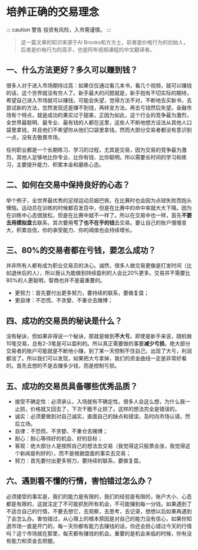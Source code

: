# 培养正确的交易理念


::: caution 警告
投资有风险，入市需谨慎。
:::

> 这一篇文章的知识来源于Al Brooks和方方土，前者是价格行为的创始人，后者是价格行为的高手，也是阿布视频课程的中文翻译者。

## 一、什么方法更好？多久可以赚到钱？
很多人对于进入市场期待过高：如果仅仅通过看几本书，看几个视频，就可以赚钱的话，这个世界就没有穷人了。新手最大的问题就是，新手抱有不切实际的期待，希望自己进入市场就可以赚钱，可能会失望，觉得方法不对，不断地去买新书，去尝试新的方法，忽然发现还是赚不到钱，再转变方法，再去亏钱然后失望。金融市场有个特点，就是成功的果实过于甜美，正因为如此，这个行业的竞争最为激烈，全世界最聪明、最专业、最有钱的人都在这里，这些人不断地想方设法从其他人口袋里拿钱，并且他们不希望你从他们口袋里拿钱。然而大部分交易者都没有意识到一点，没有去敬畏市场。

任何职业都是一个长期练习、学习的过程，尤其是交易，因为交易的竞争最为激烈，其他人足够地比你专业、比你有钱、比你聪明。所以需要长时间的学习和练习，主要提升能力、积累本金和磨练心态。

## 二、如何在交易中保持良好的心态？
举个例子，全世界最优秀的足球运动员姆巴佩，在比赛时也会因为点球失败而抱头懊恼。运动员在训练的时候都百发百中，但是在比赛中的命中率就大大下降。因为在训练中心态很放松，但是在比赛中就不一样了。所以在交易中也一样，首先**不要去用模拟盘**去联系，其次要用**亏了也不在乎的钱**去交易。要让自己的账户慢慢变大，积累自信，你的承受能力、你的阈值也会持续增长。

## 三、80%的交易者都在亏钱，要怎么成功？
并非所有人都有成为职业交易员的决心。诚然，很多人做交易更像是打发时间（比如退休后的人），所以我认为能做到持续盈利的人会比20%更多。交易并不需要比80%的人更聪明，智商也并不是最重要的。
- 更努力：首先要付出更多努力，要持续的联系，要做复盘；
- 更自律：不恐慌、不贪婪、不重仓去赌博；

## 四、成功的交易员的秘诀是什么？
没有秘诀，但如果非得说一个秘诀，那就是做到**不大亏**。即使是新手来说，随机做10笔交易，总有2-3笔是可以盈利的。所以真正需要做的事要**减少亏损**。绝大部分交易者的账户可能就是不断地小赚，到了某一天控制不住自己，出现了大亏，利润都没了。所以我们可以发现，如果把大亏拿掉，我们的资金曲线一定是非常好看的。首先去想的不是去赚多少钱，而是控制亏损。

## 五、成功的交易员具备哪些优秀品质？
- 接受不确定性：必须承认，入场就有不确定性。很多人会这么想，为什么我一止损，价格就又回去了，下次干脆不止损了。这样的想法完全是错误的。
- 诚实：必须要做到对自己诚实，直面自己的缺点和错误，及时向市场认错，然后立场。
- 自律：不恐慌、不贪婪、不重仓去赌博；
- 耐心：耐心等待好的机会、好的目标；
- 客观：绝大部分人是按照自己的想法去交易（我觉得这只股票会涨，我觉得这个新闻是利好的），而不是根据盘面的事实去交易；
- 努力：首先要付出更多努力，要持续的联系，要做复盘。

## 六、遇到看不懂的行情，害怕错过怎么办？
必须接受的事实是，我们的能力是有限的，我们的经验是有限的，账户大小、心态都是有限的，这就注定了不可能抓到所有机会，不可能赚到每一分钱。如果遇到了不适合自己的行情，不要去想它，去观察，去思考，去记录，想想以后如果再遇到了会怎么办。害怕错过，从心理上的根本原因是对自己的能力没有信心，如果你知道市场一直是开门的，每一天你都有能力去赚钱的话，你还会担心错过今天的行情吗？这个市场就在那里，每天都有赚钱的机会。重要的是机会来临的时候，你有没有能力和资金去把握。

